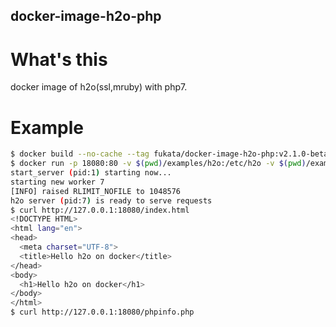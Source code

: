 docker-image-h2o-php
----

# What's this

docker image of h2o(ssl,mruby) with php7.

# Example

```bash
$ docker build --no-cache --tag fukata/docker-image-h2o-php:v2.1.0-beta4 .
$ docker run -p 18080:80 -v $(pwd)/examples/h2o:/etc/h2o -v $(pwd)/examples/www:/var/www fukata/docker-image-h2o-php:v2.1.0-beta4
start_server (pid:1) starting now...
starting new worker 7
[INFO] raised RLIMIT_NOFILE to 1048576
h2o server (pid:7) is ready to serve requests
$ curl http://127.0.0.1:18080/index.html
<!DOCTYPE HTML>
<html lang="en">
<head>
  <meta charset="UTF-8">
  <title>Hello h2o on docker</title>
</head>
<body>
  <h1>Hello h2o on docker</h1>
</body>
</html>
$ curl http://127.0.0.1:18080/phpinfo.php
```

